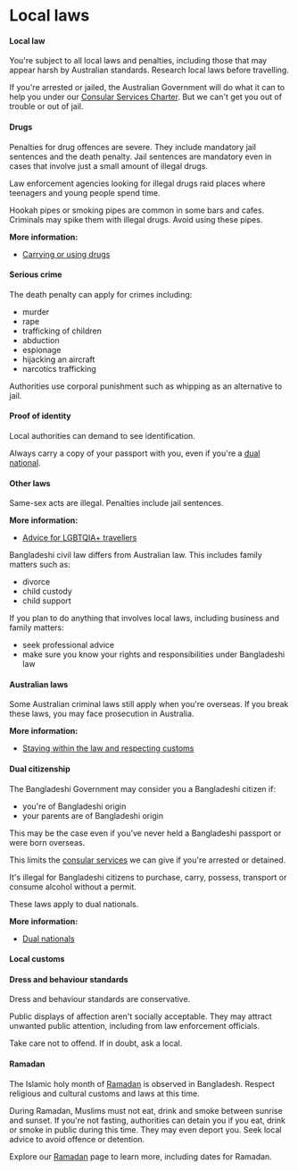 # Local laws

#### Local law

You're subject to all local laws and penalties, including those that may appear harsh by Australian standards. Research local laws before travelling.

If you're arrested or jailed, the Australian Government will do what it can to help you under our [Consular Services Charter](/consular-services/consular-services-charter "Consular Services Charter"). But we can't get you out of trouble or out of jail.

#### Drugs

Penalties for drug offences are severe. They include mandatory jail sentences and the death penalty. Jail sentences are mandatory even in cases that involve just a small amount of illegal drugs.

Law enforcement agencies looking for illegal drugs raid places where teenagers and young people spend time.

Hookah pipes or smoking pipes are common in some bars and cafes. Criminals may spike them with illegal drugs. Avoid using these pipes.

**More information:**

* [Carrying or using drugs](/before-you-go/laws/drugs "Carrying or using drugs")

#### Serious crime

The death penalty can apply for crimes including:

* murder
* rape
* trafficking of children
* abduction
* espionage
* hijacking an aircraft
* narcotics trafficking

Authorities use corporal punishment such as whipping as an alternative to jail.

#### Proof of identity

Local authorities can demand to see identification.

Always carry a copy of your passport with you, even if you're a [dual national](/before-you-go/who-you-are/dual-nationals "Advice for dual nationals").

#### Other laws

Same-sex acts are illegal. Penalties include jail sentences.

**More information:**

* [Advice for LGBTQIA+ travellers](/node/349)

Bangladeshi civil law differs from Australian law. This includes family matters such as:

* divorce
* child custody
* child support

If you plan to do anything that involves local laws, including business and family matters:

* seek professional advice
* make sure you know your rights and responsibilities under Bangladeshi law

#### Australian laws

Some Australian criminal laws still apply when you're overseas. If you break these laws, you may face prosecution in Australia.

**More information:**

* [Staying within the law and respecting customs](/before-you-go/laws "Staying within the law")

#### Dual citizenship

The Bangladeshi Government may consider you a Bangladeshi citizen if:

* you're of Bangladeshi origin
* your parents are of Bangladeshi origin

This may be the case even if you've never held a Bangladeshi passport or were born overseas.

This limits the [consular services](/consular-services "Our services") we can give if you're arrested or detained.

It's illegal for Bangladeshi citizens to purchase, carry, possess, transport or consume alcohol without a permit.

These laws apply to dual nationals.

**More information:**

* [Dual nationals](/before-you-go/who-you-are/dual-nationals "Advice for dual nationals")

#### Local customs

#### Dress and behaviour standards

Dress and behaviour standards are conservative.

Public displays of affection aren't socially acceptable. They may attract unwanted public attention, including from law enforcement officials.

Take care not to offend. If in doubt, ask a local.

#### Ramadan

The Islamic holy month of [Ramadan](/before-you-go/major-events/ramadan "Ramadan") is observed in Bangladesh. Respect religious and cultural customs and laws at this time.

During Ramadan, Muslims must not eat, drink and smoke between sunrise and sunset. If you're not fasting, authorities can detain you if you eat, drink or smoke in public during this time. They may even deport you. Seek local advice to avoid offence or detention.

Explore our [Ramadan](https://www.smartraveller.gov.au/before-you-go/major-events/ramadan) page to learn more, including dates for Ramadan.